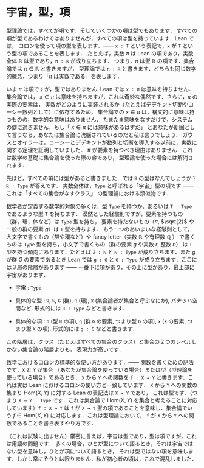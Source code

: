 <!-- # Universes, types, and terms. -->
# 宇宙，型，項

<!-- In type theory, everything is a term. But some terms are types. Not every term is a type, but every term has a type. A colon is used to express the type of a term in Lean — the notation `x : T` means that `x` is a term of type `T`. For example, the real number $\pi$ (pi) is a term in Lean, and the real numbers ℝ is a type, and we have $\pi$ : ℝ , that is, $\pi$ is a term of type ℝ. In set theory one writes $\pi\in\mathbb{R}$ , in type theory we write $\pi$ : ℝ. They both express the same mathematical concept, namely “$\pi$ is a real number”. -->

型理論では，すべてが項です．そしていくつかの項は型でもあります．
すべての項が型であるわけではありませんが，すべての項は型を持っています．Lean では，
コロンを使って項の型を表します．―― `x : T` という表記で，`x` が `T` という型の項であることを表します．
たとえば，実数 $\pi$ は Lean の項であり，実数全体 $\mathbb{R}$ は型であり，`π : ℝ` が成り立ちます．
つまり，$\pi$ は型 $\mathbb{R}$ の項です．集合論では $\pi\in\mathbb{R}$ と書きますが，
型理論では `π : ℝ` と書きます．どちらも同じ数学的概念，つまり「$\pi$ は実数である」を表します．

<!-- Now $\pi$ is a term but it’s not a type. In Lean, `x : π` makes no sense. In set theory, $x\in\pi$ does happen to make sense, but this is a weird coincidence because everything is a set. Furthermore, the actual elements of $\pi$ will depend on how the real numbers are implemented (as Dedekind cuts or Cauchy sequences, for example), and hence in set theory $x\in\pi$, whilst being syntactically valid in theory, has no mathematical meaning; it happens to make sense, but this is a quirk of the system. If you’re adamant that $x\in\pi$ should make sense then I say you’ve been brainwashed by set theory. Gauss and Euler will put you right: they were proving theorems about the real numbers before Cauchy and Dedekind came along with their sequences and cuts. There is no reason that $\pi$ needs to have elements, this is a quirk of the set-theoretic foundations of mathematics, and this quirk is eliminated in a type theoretic foundation. -->

いま $\pi$ は項ですが，型ではありません. Lean では `x : π` は意味を持ちません．集合論では，
$x\in\pi$ は意味を持ちますが，これは奇妙な偶然です．さらに，$\pi$ の実際の要素は，
実数がどのように実装されるか（たとえばデデキント切断やコーシー数列として）に依存するため，
集合論での $x\in\pi$ は，構文的に意味は持つものの，数学的な意味はありません．
たまたま意味をなすだけで，システムの癖に過ぎません．もし「 $x \in \pi$ には意味があるはずだ」
とあなたが断固として言うなら，あなたは集合論に洗脳されているのだと私は言うでしょう．
ガウスとオイラーは，コーシーとデデキントが数列と切断を導入する以前に，実数に関する定理を証明していました．
$\pi$ が要素を持つべき理由はありません．これは数学の基礎に集合論を使った際の癖であり，
型理論を使った場合には解消されます．

<!-- I claimed above that every term has a type. So what is the type of ℝ? It turns out that `ℝ : Type`. The real numbers are a term of a “universe” type called `Type` — the type theory analogue of the class of all sets. -->

先ほど，すべての項には型があると書きました．では `ℝ` の型はなんでしょうか？`ℝ : Type` が答えです．
実数全体は，`Type` と呼ばれる「宇宙」型の項です ―― これは「すべての集合がなすクラス」
の型理論における類似物です．

<!-- Many of the mathematical objects which mathematicians think of as definitions either have type `Type`, or have type `T` where `T : Type`. As a vague rule of thumb, the stuff which has elements (groups, rings, fields etc) has type `Type`, and the stuff which doesn’t have elements ($\pi$, $\sqrt{2}$ or an element $g$ of a general group) has type `T` where T is some type. As another vague rule of thumb, things we write using capital letters (a group, a ring,…) or fancy letters (the reals, the rationals) tend to have type `Type`, and things we write using small letters (an element g of a group, a real number r or an integer n) tend to have type `T` where T is what we think of as the set which contains these things. For example `2 : ℕ` and `ℕ : Type`, or if $g$ is an element of the group $G$ then in Lean we have `g : G` and `G : Type`. You can see that there is a three-layer hiearchy here — terms at the bottom, types above them, and the universe at the top. -->

数学者が定義する数学的対象の多くは，型 `Type` を持つか，あるいは `T : Type` であるような型 `T` を持ちます．
漠然とした経験則ですが，要素を持つもの（群，環，体など）は `Type` 型を持ち，
要素を持たないもの（$\pi$, $\sqrt{2}$ や一般の群の要素 $g$）は `T` 型を持ちます．
もう一つのあいまいな経験則として，大文字で書くもの（群や環など）や fancy letter（実数 ℝ や有理数 ℚ ）
で書くものは `Type` 型を持ち，小文字で書くもの（群の要素 $g$ や実数 $r$, 整数 $n$）
は `T` 型を持つ傾向にあります．たとえば `2 : ℕ` と `ℕ : Type` が成り立ちます．また $g$ が群 $G$
の要素であるとき Lean では `g : G` と `G : Type` が成り立ちます．ここには３層の階層があります ――
一番下に項があり，その上に型があり，最上部に宇宙があります．

<!-- * Universe : `Type` -->
* 宇宙 : `Type`
<!-- * Examples of types : `ℝ`, `ℕ`, `G` (a group), `R` (a ring), `X` (something a set theorist would call a set), a Banach space, etc. Formally, we say `ℝ : Type`. -->
* 具体的な型 : `ℝ`, `ℕ`, `G` (群), `R` (環), `X` (集合論者が集合と呼ぶなにか), バナッハ空間など.
  形式的には `ℝ : Type` などと書きます.
<!-- * Examples of terms: `π` (a term of type `ℝ`), `g` (an element of the group `G`, so a term of type `G`), `x` (an element of `X`, so a term of type `X`). Formally, we say `g : G`. -->
* 具体的な項 : `π` (型 `ℝ` の項), `g` (群 `G` の要素, つまり型 `G` の項),
  `x` (`X` の要素, つまり型 `X` の項). 形式的には `g : G` などと書きます.

<!-- This hierarchy is more expressive than the hierarchy in set theory, where there are only two levels: classes (e.g. the class of all sets), and sets. -->

この階層は，クラス（たとえばすべての集合のクラス）と集合の２つのレベルしかない集合論の階層よりも，
表現力が高いです．

<!-- There is a standard use of the colon in mathematics — it’s in the notation for functions. If X and Y are sets (if you’re doing set theory) or types (if you’re doing type theory), then the notation for a function from `X` to `Y` is `f : X → Y`. This is actually consistent with Lean’s usage of the colon; Lean’s notation for the collection $\mathrm{Hom}(X,Y)$ of functions from `X` to `Y` is `X → Y` , which is a type (i.e. `X → Y : Type`, corresponding to the fact that set theorists think of $\mathrm{Hom}(X,Y)$ as a set), and `f : X → Y` means that `f` is a term of type `X → Y`, the type-theoretic version of $f \in \mathrm{Hom}(X,Y)$, and the way to say that `f` is a function from `X` to `Y` in type theory. -->

数学におけるコロンの標準的な使い方があります．―― 関数を書くための記法です．`X` と `Y` が集合
（あなたが集合論を使っている場合）または型（型理論を使っている場合）であるとき，
`X` から `Y` への関数を `f : X → Y` と書きます．これは実は Lean におけるコロンの使い方と一致しています．
`X` から `Y` への関数の集まり $\mathrm{Hom}(X,Y)$ に対する Lean の表記法は `X → Y` であり，
これは型です．（つまり `X → Y : Type` です．これは集合論で
$\mathrm{Hom}(X,Y)$ を集合と考えることに対応しています）`f : X → Y` は `f` が `X → Y`
型の項であることを意味し．集合論でいう $f \in \mathrm{Hom}(X,Y)$ に対応します．これは型理論において，
`f` が `X` から `Y` への関数であることを書き表すやり方です．

<!-- (Not for exam) Strictly speaking, universes are types, and types are terms, but this is a linguistic issue: often when people speak of types, they mean types which are not universes, and when people speak of terms they mean terms which are not types. But not always. This confused me when I was a beginner. -->

（これは試験に出ません）厳密に言えば，宇宙は型であり，型は項ですが，これは用語の問題です．
多くの場合，ひとが型について語るとき，それは宇宙ではない型を意味し，ひとが項について語るとき，
それは型ではない項を意味します．しかし常にそうとは限りません．私が初心者の頃は，これで混乱しました．
